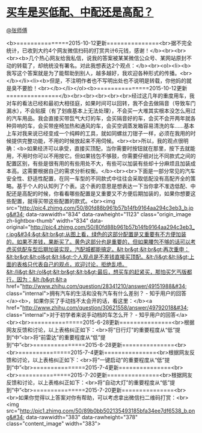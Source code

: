
#  [买车是买低配、中配还是高配？](https://zhihu.com/questions/31422477)



[@张师傅](https://zhihu.com/people/0c4083190b3eaeb60f28d3686d537bbc)

&lt;b&gt;===============2015-10-12更新===============&lt;br&gt;据不完全统计，已收到大约4个网友微信扫码的打赏共计6元钱，感谢！&lt;/b&gt;&lt;br&gt;&lt;br&gt;&lt;br&gt;&lt;b&gt;几个热心网友给我私信，说我的答案被某某微信公众号、某网站原封不动的转载了，却统统没有署名。对此我想表达2个观点：&lt;/b&gt;&lt;br&gt;&lt;ol&gt;&lt;li&gt;&lt;b&gt;我写这个答案就是为了能帮助到别人，越多越好，我欢迎各种形式的传播。&lt;br&gt;&lt;/b&gt;&lt;/li&gt;&lt;li&gt;&lt;b&gt;但是，不注明作者也不写明出处也不说明是转载，你他妈的就是臭不要脸！&lt;br&gt;&lt;/b&gt;&lt;/li&gt;&lt;/ol&gt;&lt;b&gt;===============2015-10-12更新===============&lt;/b&gt;&lt;br&gt;&lt;br&gt;&lt;br&gt;&lt;br&gt;&lt;br&gt;经过这几年的重度用车，我对车的看法已经和最初大相径庭，如果时间可以回转，我不会去做隔音（导致车门漏水），不会贴膜（有了划痕基本上无法处理），不会买一大堆其实根本没怎么用过的汽车用品。我会直接买带氙气大灯的车，会买隔音好的车，会买不会开两年就各种异响的车，会买带座椅加热和通风的车，会买空调蒸发箱容易清洗的车……基本上车对我来说已经变成一个纯粹的工具，就如同螺丝刀钳子一样，必须在我用的时候提供完整功能，不用的时候放起来不用伺候。&lt;br&gt;&lt;br&gt;所以，我的观点很明确：&lt;b&gt;如果经济可以承受，直接买顶配，当你需要时按钮就在那里，按下去就能用，不用时你可以不用按它。但如果钱包不够鼓，你需要仔细对比不同款式之间的配置区别，有些是很有用的有些用处不大，有些可以加装有些却十分麻烦且加装成本高。这需要根据自己的需求分析权衡。&lt;/b&gt;&lt;br&gt;&lt;br&gt;下面是一部分常见的汽车安全性、舒适性配置，在同一车型的不同款式中往往会采取低配没有高配齐全的策略。基于个人的认知列了个表。这个表的意思是想表达一下当你拿不准选低配、中配还是高配的时候，你看看哪些配置是又重要又不方便后期加装的，如果你想要这些配置，就得买带这些配置的款式。&lt;br&gt;&lt;img src=&#34;http://pic4.zhimg.com/50/80fd88b961b57b14fb9164aa294c3eb3_b.jpg&#34; data-rawwidth=&#34;834&#34; data-rawheight=&#34;1123&#34; class=&#34;origin_image zh-lightbox-thumb&#34; width=&#34;834&#34; data-original=&#34;http://pic4.zhimg.com/50/80fd88b961b57b14fb9164aa294c3eb3_r.jpg&#34;&gt;&lt;br&gt;从图上看，绿色的这部分配置是又重要有不方便加装的，如果不差钱，果断买了。黄色这部分也是重要的，但如果腰包不够的话可以考虑买低配车型后期加装实现，汽配城都能搞定。&lt;br&gt;&lt;br&gt;再次重申：&lt;br&gt;&lt;ol&gt;&lt;li&gt;个人观点是不差钱直接买顶配。&lt;/li&gt;&lt;li&gt;上面的表格只代表自己的观点，欢迎讨论，拒绝乱喷。&lt;/li&gt;&lt;/ol&gt;&lt;br&gt;&lt;b&gt;最后，想买车的赶紧买，那怕买乞丐版都行，因为：&lt;/b&gt;&lt;a href=&#34;http://www.zhihu.com/question/28341210/answer/49151988&#34; class=&#34;internal&#34;&gt;拥有汽车的生活和没有汽车有什么差别？ - 知乎用户的回答&lt;/a&gt;&lt;b&gt;，如果你买了手动挡不太会开的话，看这里：&lt;/b&gt;&lt;a href=&#34;http://www.zhihu.com/question/30621558/answer/49792018&#34; class=&#34;internal&#34;&gt;对于初学者来说手动档的车怎么开？ - 知乎用户的回答&lt;/a&gt;&lt;br&gt;&lt;br&gt;===============2015-6-28更新===============&lt;br&gt;根据网友反馈和讨论，以上表格纠正如下：&lt;br&gt;将“日行灯”的重要程度从“低”提到“中”&lt;br&gt;将“前雷达”的重要程度从“低”提到“中”&lt;br&gt;===============2015-6-28更新===============&lt;br&gt;&lt;br&gt;===============2015-7-4更新===============&lt;br&gt;根据网友反馈和讨论，以上表格纠正如下：&lt;br&gt;将“一键启动”的重要程度从“低”提到“中”&lt;br&gt;===============2015-7-4更新===============&lt;br&gt;&lt;br&gt;===============2015-7-20更新===============&lt;br&gt;根据网友反馈和讨论，以上表格纠正如下：&lt;br&gt;将“自动大灯”的重要程度从“低”提到“中”&lt;br&gt;===============2015-7-20更新===============&lt;br&gt;&lt;br&gt;如果你觉得以上答案对你有帮助，可以考虑拿出微信扫二维码打赏：&lt;br&gt;&lt;img src=&#34;http://pic1.zhimg.com/50/89b0bb502135493185bfa34ee7df6538_b.png&#34; data-rawwidth=&#34;383&#34; data-rawheight=&#34;378&#34; class=&#34;content_image&#34; width=&#34;383&#34;&gt;